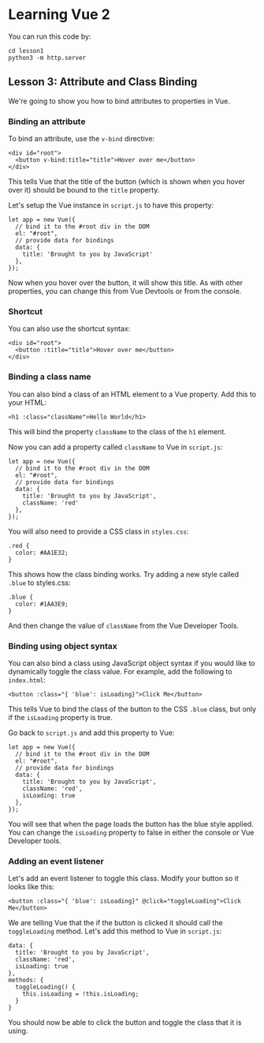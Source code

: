 # Learning Vue 2

You can run this code by:

```
cd lesson1
python3 -m http.server
```

## Lesson 3: Attribute and Class Binding

We're going to show you how to bind attributes to properties in Vue.

### Binding an attribute

To bind an attribute, use the `v-bind` directive:

```
<div id="root">
  <button v-bind:title="title">Hover over me</button>
</div>
```

This tells Vue that the title of the button (which is shown when you hover over it) should be bound to the `title` property.

Let's setup the Vue instance in `script.js` to have this property:

```
let app = new Vue({
  // bind it to the #root div in the DOM
  el: "#root",
  // provide data for bindings
  data: {
    title: 'Brought to you by JavaScript'
  },
});
```

Now when you hover over the button, it will show this title. As with other properties, you can change this from Vue Devtools or from the console.

### Shortcut

You can also use the shortcut syntax:

```
<div id="root">
  <button :title="title">Hover over me</button>
</div>
```

### Binding a class name

You can also bind a class of an HTML element to a Vue property. Add this to your HTML:

```
<h1 :class="className">Hello World</h1>
```

This will bind the property `className` to the class of the `h1` element.

Now you can add a property called `className` to Vue in `script.js`:

```
let app = new Vue({
  // bind it to the #root div in the DOM
  el: "#root",
  // provide data for bindings
  data: {
    title: 'Brought to you by JavaScript',
    className: 'red'
  },
});
```

You will also need to provide a CSS class in `styles.css`:

```
.red {
  color: #AA1E32;
}
```

This shows how the class binding works. Try adding a new style called `.blue` to styles.css:

```
.blue {
  color: #1AA3E9;
}

```

And then change the value of `className` from the Vue Developer Tools.

### Binding using object syntax

You can also bind a class using JavaScript object syntax if you would like to dynamically toggle the class value.
For example, add the following to `index.html`:

```
<button :class="{ 'blue': isLoading}">Click Me</button>
```

This tells Vue to bind the class of the button to the CSS `.blue` class, but only if the `isLoading` property is true.

Go back to `script.js` and add this property to Vue:

```
let app = new Vue({
  // bind it to the #root div in the DOM
  el: "#root",
  // provide data for bindings
  data: {
    title: 'Brought to you by JavaScript',
    className: 'red',
    isLoading: true
  },
});
```

You will see that when the page loads the button has the blue style applied. You can change the `isLoading` property to false in either the console or Vue Developer tools.

### Adding an event listener

Let's add an event listener to toggle this class. Modify your button so it looks like this:

```
<button :class="{ 'blue': isLoading}" @click="toggleLoading">Click Me</button>
```

We are telling Vue that the if the button is clicked it should call the `toggleLoading` method. Let's add this method to Vue in `script.js`:

```
data: {
  title: 'Brought to you by JavaScript',
  className: 'red',
  isLoading: true
},
methods: {
  toggleLoading() {
    this.isLoading = !this.isLoading;
  }
}
```

You should now be able to click the button and toggle the class that it is using.
